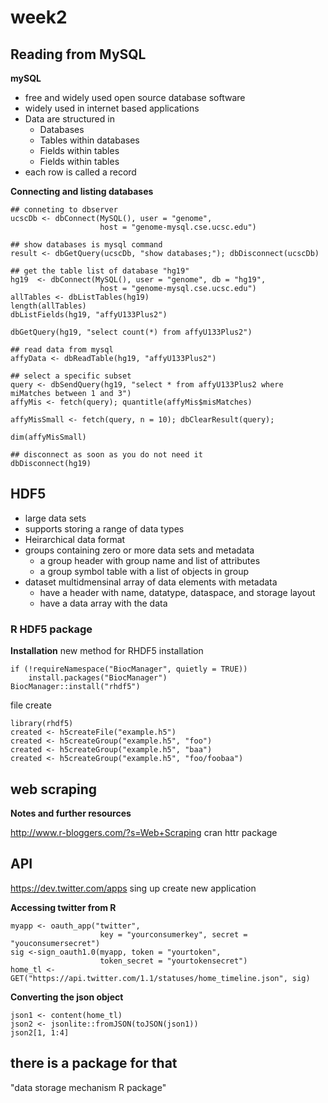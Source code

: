 # week2

## Reading from MySQL

**mySQL**

- free and widely used open source database software
- widely used in internet based applications
- Data are structured in
  - Databases
  - Tables within databases
  - Fields within tables
  - Fields within tables
- each row is called a record

**Connecting and listing databases**

```
## conneting to dbserver
ucscDb <- dbConnect(MySQL(), user = "genome",
                    host = "genome-mysql.cse.ucsc.edu")

## show databases is mysql command
result <- dbGetQuery(ucscDb, "show databases;"); dbDisconnect(ucscDb)

## get the table list of database "hg19"
hg19  <- dbConnect(MySQL(), user = "genome", db = "hg19",
                    host = "genome-mysql.cse.ucsc.edu")
allTables <- dbListTables(hg19)
length(allTables)
dbListFields(hg19, "affyU133Plus2")

dbGetQuery(hg19, "select count(*) from affyU133Plus2")

## read data from mysql
affyData <- dbReadTable(hg19, "affyU133Plus2")

## select a specific subset
query <- dbSendQuery(hg19, "select * from affyU133Plus2 where miMatches between 1 and 3")
affyMis <- fetch(query); quantitle(affyMis$misMatches)

affyMisSmall <- fetch(query, n = 10); dbClearResult(query);

dim(affyMisSmall)

## disconnect as soon as you do not need it
dbDisconnect(hg19)
```

## HDF5

- large data sets
- supports storing a range of data types
- Heirarchical data format
- groups containing zero or more data sets and metadata
  - a group header with group name and list of attributes
  - a group symbol table with a list of objects in group
- dataset multidmensinal array of data elements with metadata
  - have a header with name, datatype, dataspace, and storage layout
  - have a data array with the data

### R HDF5 package

**Installation**
new method for RHDF5 installation

```
if (!requireNamespace("BiocManager", quietly = TRUE))
    install.packages("BiocManager")
BiocManager::install("rhdf5")
```

file create

```
library(rhdf5)
created <- h5createFile("example.h5")
created <- h5createGroup("example.h5", "foo")
created <- h5createGroup("example.h5", "baa")
created <- h5createGroup("example.h5", "foo/foobaa")
```

## web scraping

**Notes and further resources**

http://www.r-bloggers.com/?s=Web+Scraping
cran httr package

## API

https://dev.twitter.com/apps
sing up
create new application

**Accessing twitter from R**

```
myapp <- oauth_app("twitter",
                    key = "yourconsumerkey", secret = "youconsumersecret")
sig <-sign_oauth1.0(myapp, token = "yourtoken",
                    token_secret = "yourtokensecret")
home_tl <- GET("https://api.twitter.com/1.1/statuses/home_timeline.json", sig)
```

**Converting the json object**

```
json1 <- content(home_tl)
json2 <- jsonlite::fromJSON(toJSON(json1))
json2[1, 1:4]
```

## there is a package for that

"data storage mechanism R package"
